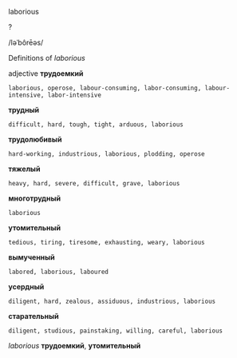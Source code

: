 laborious

?

/ləˈbôrēəs/

Definitions of _laborious_

adjective
**трудоемкий**

    laborious, operose, labour-consuming, labor-consuming, labour-intensive, labor-intensive
**трудный**

    difficult, hard, tough, tight, arduous, laborious
**трудолюбивый**

    hard-working, industrious, laborious, plodding, operose
**тяжелый**

    heavy, hard, severe, difficult, grave, laborious
**многотрудный**

    laborious
**утомительный**

    tedious, tiring, tiresome, exhausting, weary, laborious
**вымученный**

    labored, laborious, laboured
**усердный**

    diligent, hard, zealous, assiduous, industrious, laborious
**старательный**

    diligent, studious, painstaking, willing, careful, laborious

_laborious_
**трудоемкий**, **утомительный**